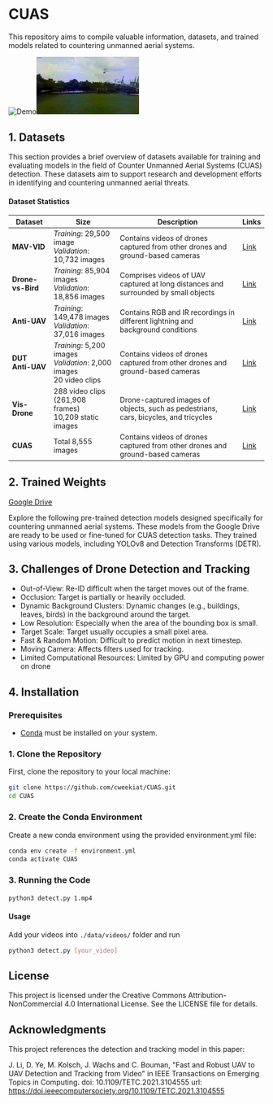 # CUAS

This repository aims to compile valuable information, datasets, and trained models related to countering unmanned aerial systems.

<img src="results/video/1.gif" alt="Demo" width="40%"><img src="results/video/2.gif" alt="Demo" width="40%">

## 1. Datasets

This section provides a brief overview of datasets available for training and evaluating models in the field of Counter Unmanned Aerial Systems (CUAS) detection. These datasets aim to support research and development efforts in identifying and countering unmanned aerial threats.

#### Dataset Statistics

Dataset | Size | Description | Links
--------|------|---------------------|-------
**MAV-VID** | *Training*: 29,500 image <br /> *Validation*: 10,732 images | Contains videos of drones captured from other drones and ground-based cameras | [Link](https://bitbucket.org/alejodosr/mav-vid-dataset/src/master/)
**Drone-vs-Bird** | *Training*: 85,904 images <br /> *Validation*: 18,856 images | Comprises videos of UAV captured at long distances and surrounded by small objects | [Link](https://github.com/wosdetc/challenge/tree/master)
**Anti-UAV** | *Training*: 149,478 images <br /> *Validation*: 37,016 images | Contains RGB and IR recordings in different lightning and background conditions | [Link](https://anti-uav.github.io/dataset/)
**DUT Anti-UAV** | *Training*: 5,200 images <br /> *Validation*: 2,000 images <br /> 20 video clips | Contains videos of drones captured from other drones and ground-based cameras | [Link](https://github.com/wangdongdut/DUT-Anti-UAV)
**Vis-Drone** | 288 video clips (261,908 frames) <br /> 10,209 static images | Drone-captured images of objects, such as pedestrians, cars, bicycles, and tricycles | [Link](https://github.com/VisDrone/VisDrone-Dataset)
**CUAS** | Total 8,555 images | Contains videos of drones captured from other drones and ground-based cameras | [Link](https://universe.roboflow.com/wk-meyzk/cuas-pq71v)


## 2. Trained Weights
[Google Drive](https://drive.google.com/drive/folders/1ZYfYUv00o63Q2O8Ozsd7JQif42KH38Ra?usp=drive_link)

Explore the following pre-trained detection models designed specifically for countering unmanned aerial systems. These models from the Google Drive are ready to be used or fine-tuned for CUAS detection tasks. They trained using various models, including YOLOv8 and Detection Transforms (DETR).

## 3. Challenges of Drone Detection and Tracking
* Out-of-View: Re-ID difficult when the target moves out of the frame.
* Occlusion: Target is partially or heavily occluded.
* Dynamic Background Clusters: Dynamic changes (e.g., buildings, leaves, birds) in the background around the target.
* Low Resolution: Especially when the area of the bounding box is small.
* Target Scale: Target usually occupies a small pixel area.
* Fast & Random Motion: Difficult to predict motion in next timestep.
* Moving Camera: Affects filters used for tracking.
* Limited Computational Resources: Limited by GPU and computing power on drone


## 4. Installation

### Prerequisites
- [Conda](https://docs.conda.io/projects/conda/en/latest/user-guide/install/index.html) must be installed on your system.

### 1. Clone the Repository
First, clone the repository to your local machine:

```bash
git clone https://github.com/cweekiat/CUAS.git
cd CUAS
```

### 2. Create the Conda Environment

Create a new conda environment using the provided environment.yml file:

```bash
conda env create -f environment.yml
conda activate CUAS 
```

### 3. Running the Code

```bash
python3 detect.py 1.mp4
```

#### Usage
Add your videos into ```./data/videos/``` folder and run 
```bash
python3 detect.py [your_video]
```

## License

This project is licensed under the Creative Commons Attribution-NonCommercial 4.0 International License. See the LICENSE file for details.

## Acknowledgments

This project references the detection and tracking model in this paper: 

J. Li, D. Ye, M. Kolsch, J. Wachs and C. Bouman, "Fast and Robust UAV to UAV Detection and Tracking from Video" in IEEE Transactions on Emerging Topics in Computing. doi: 10.1109/TETC.2021.3104555 url: https://doi.ieeecomputersociety.org/10.1109/TETC.2021.3104555


